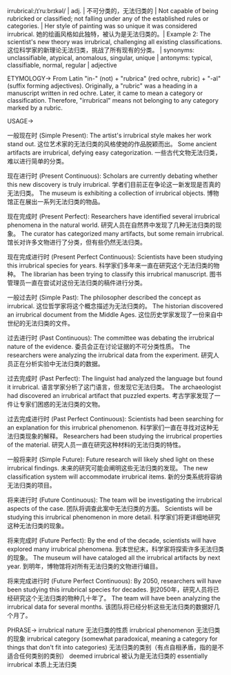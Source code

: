 irrubrical:/ɪˈruːbrɪkəl/ | adj. | 不可分类的，无法归类的 | Not capable of being rubricked or classified; not falling under any of the established rules or categories. |  Her style of painting was so unique it was considered irrubrical. 她的绘画风格如此独特，被认为是无法归类的。| Example 2: The scientist's new theory was irrubrical, challenging all existing classifications. 这位科学家的新理论无法归类，挑战了所有现有的分类。 | synonyms: unclassifiable, atypical, anomalous, singular, unique | antonyms: typical, classifiable, normal, regular | adjective


ETYMOLOGY->
From Latin "in-" (not) + "rubrica" (red ochre, rubric) + "-al" (suffix forming adjectives).  Originally, a "rubric" was a heading in a manuscript written in red ochre. Later, it came to mean a category or classification. Therefore, "irrubrical" means not belonging to any category marked by a rubric.


USAGE->

一般现在时 (Simple Present):
The artist's irrubrical style makes her work stand out.  这位艺术家的无法归类的风格使她的作品脱颖而出。
Some ancient artifacts are irrubrical, defying easy categorization. 一些古代文物无法归类，难以进行简单的分类。

现在进行时 (Present Continuous):
Scholars are currently debating whether this new discovery is truly irrubrical. 学者们目前正在争论这一新发现是否真的无法归类。
The museum is exhibiting a collection of irrubrical objects.  博物馆正在展出一系列无法归类的物品。

现在完成时 (Present Perfect):
Researchers have identified several irrubrical phenomena in the natural world. 研究人员在自然界中发现了几种无法归类的现象。
The curator has categorized many artifacts, but some remain irrubrical. 馆长对许多文物进行了分类，但有些仍然无法归类。

现在完成进行时 (Present Perfect Continuous):
Scientists have been studying this irrubrical species for years. 科学家们多年来一直在研究这个无法归类的物种。
The librarian has been trying to classify this irrubrical manuscript. 图书管理员一直在尝试对这份无法归类的稿件进行分类。

一般过去时 (Simple Past):
The philosopher described the concept as irrubrical.  这位哲学家将这个概念描述为无法归类的。
The historian discovered an irrubrical document from the Middle Ages.  这位历史学家发现了一份来自中世纪的无法归类的文件。

过去进行时 (Past Continuous):
The committee was debating the irrubrical nature of the evidence. 委员会正在讨论证据的不可分类性质。
The researchers were analyzing the irrubrical data from the experiment. 研究人员正在分析实验中无法归类的数据。

过去完成时 (Past Perfect):
The linguist had analyzed the language but found it irrubrical.  语言学家分析了这门语言，但发现它无法归类。
The archaeologist had discovered an irrubrical artifact that puzzled experts. 考古学家发现了一件让专家们困惑的无法归类的文物。


过去完成进行时 (Past Perfect Continuous):
Scientists had been searching for an explanation for this irrubrical phenomenon. 科学家们一直在寻找对这种无法归类现象的解释。
Researchers had been studying the irrubrical properties of the material.  研究人员一直在研究这种材料的无法归类的特性。


一般将来时 (Simple Future):
Future research will likely shed light on these irrubrical findings. 未来的研究可能会阐明这些无法归类的发现。
The new classification system will accommodate irrubrical items. 新的分类系统将容纳无法归类的项目。

将来进行时 (Future Continuous):
The team will be investigating the irrubrical aspects of the case.  团队将调查此案中无法归类的方面。
Scientists will be studying this irrubrical phenomenon in more detail. 科学家们将更详细地研究这种无法归类的现象。

将来完成时 (Future Perfect):
By the end of the decade, scientists will have explored many irrubrical phenomena. 到本世纪末，科学家将探索许多无法归类的现象。
The museum will have cataloged all the irrubrical artifacts by next year. 到明年，博物馆将对所有无法归类的文物进行编目。

将来完成进行时 (Future Perfect Continuous):
By 2050, researchers will have been studying this irrubrical species for decades. 到2050年，研究人员将已经研究这个无法归类的物种几十年了。
The team will have been analyzing the irrubrical data for several months. 该团队将已经分析这些无法归类的数据好几个月了。


PHRASE->
irrubrical nature  无法归类的性质
irrubrical phenomenon  无法归类的现象
irrubrical category (somewhat paradoxical, meaning a category for things that don't fit into categories)  无法归类的类别（有点自相矛盾，指的是不适合任何类别的类别）
deemed irrubrical  被认为是无法归类的
essentially irrubrical  本质上无法归类
